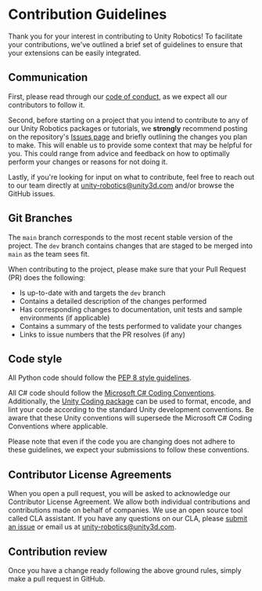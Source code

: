 # Contribution Guidelines

Thank you for your interest in contributing to Unity Robotics! To facilitate your 
contributions, we've outlined a brief set of guidelines to ensure that your extensions 
can be easily integrated.

## Communication

First, please read through our
[code of conduct](CODE_OF_CONDUCT.md),
as we expect all our contributors to follow it.

Second, before starting on a project that you intend to contribute to any of our
Unity Robotics packages or tutorials, we **strongly** recommend posting on the repository's
[Issues page](https://github.com/Unity-Technologies/ROS-TCP-Connector/issueshttps://github.com/Unity-Technologies/ROS-TCP-Connector/issues) and
briefly outlining the changes you plan to make. This will enable us to provide
some context that may be helpful for you. This could range from advice and
feedback on how to optimally perform your changes or reasons for not doing it.

Lastly, if you're looking for input on what to contribute, feel free to reach
out to our team directly at [unity-robotics@unity3d.com](mailto:unity-robotics@unity3d.com) 
and/or browse the GitHub issues.

## Git Branches

The `main` branch corresponds to the most recent stable version of the project. The `dev` branch
contains changes that are staged to be merged into `main` as the team sees fit.

When contributing to the project, please make sure that your Pull Request (PR)
does the following:

- Is up-to-date with and targets the `dev` branch
- Contains a detailed description of the changes performed
- Has corresponding changes to documentation, unit tests and sample environments (if
  applicable)
- Contains a summary of the tests performed to validate your changes
- Links to issue numbers that the PR resolves (if any)

<!-- ## Continuous Integration (CI)

We run continuous integration on all PRs; all tests must be passing before the PR is merged. -->

## Code style

All Python code should follow the [PEP 8 style guidelines](https://pep8.org/).

All C# code should follow the [Microsoft C# Coding Conventions](https://docs.microsoft.com/en-us/dotnet/csharp/programming-guide/inside-a-program/coding-conventions). 
Additionally, the [Unity Coding package](https://docs.unity3d.com/Packages/com.unity.coding@0.1/manual/index.html) 
can be used to format, encode, and lint your code according to the standard Unity 
development conventions. Be aware that these Unity conventions will supersede the 
Microsoft C# Coding Conventions where applicable.

Please note that even if the code you are changing does not adhere to these guidelines,
we expect your submissions to follow these conventions.

## Contributor License Agreements

When you open a pull request, you will be asked to acknowledge our Contributor
License Agreement. We allow both individual contributions and contributions made
on behalf of companies. We use an open source tool called CLA assistant. If you
have any questions on our CLA, please
[submit an issue](https://github.com/Unity-Technologies/ROS-TCP-Connector/issueshttps://github.com/Unity-Technologies/ROS-TCP-Connector/issues) or
email us at [unity-robotics@unity3d.com](mailto:unity-robotics@unity3d.com).

## Contribution review

Once you have a change ready following the above ground rules, simply make a 
pull request in GitHub.